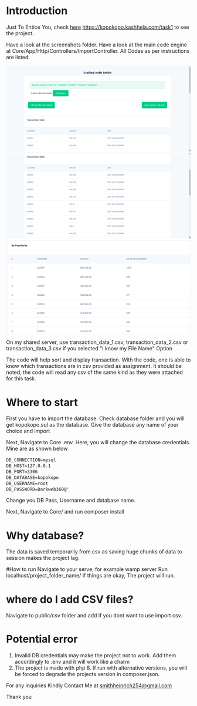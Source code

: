 # Introduction

Just To Entice You, check [here](https://kopokopo.kashhela.com/task1) https://kopokopo.kashhela.com/task1  to see the project. 

Have a look at the screenshots folder. 
Have a look at the main code engine at Core/App/Http/Controllers/ImportController. All Codes as per instructions are listed. 

![alt text](https://raw.githubusercontent.com/Heinirich/csvcomparer/master/screenshots/screenshot1.png)
![alt text](https://raw.githubusercontent.com/Heinirich/csvcomparer/master/screenshots/screenshot2.png)
![alt text](https://raw.githubusercontent.com/Heinirich/csvcomparer/master/screenshots/screenshot3.png)

On my shared server, use transaction_data_1.csv, transaction_data_2.csv or transaction_data_3.csv if you selected
"I know my File Name" Option 

The code will help sort and display transaction.
With the code, one is able to know which transactions are in csv provided as assignment.
It should be noted, the code will read any csv of the same kind as they were attached for this task.


# Where to start
First you have to import the database.
Check database folder and you will get kopokopo.sql as the database.
Give the database any name of your choice and import

Next, Navigate to Core .env. Here, you will change the database credentials. 
Mine are as shown below


```
DB_CONNECTION=mysql
DB_HOST=127.0.0.1
DB_PORT=3306
DB_DATABASE=kopokopo
DB_USERNAME=root
DB_PASSWORD=Darkweb360@'
```

Change you DB Pass, Username and database name.

Next, Navigate to Core/ and run composer install

# Why database?
The data is saved temporarily from csv as saving huge chunks of data to session makes the project lag.

#How to run
Navigate to your serve, for example wamp server
Run localhost/project_folder_name/
If things are okay, The project will run. 


# where do I add CSV files?
Navigate to public/csv folder and add if you dont want to use import csv.

# Potential error
1. Invalid DB credentials may make the project not to work. Add them accordingly to .env and it will work like a charm
2. The project is made with php 8. If run with alternative versions, you will be forced to degrade the projects version in composer.json.


For any inquiries Kindly Contact Me at smithheinrich254@gmail.com

Thank you


